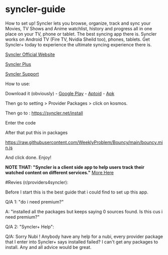 # syncler-guide
How to set up! Syncler lets you browse, organize, track and sync your Movies, TV Shows and Anime watchlist, history and progress all in one place on your TV, phone or tablet. The best syncing app there is. Syncler works on Android TV (Fire TV, Nvidia Sheild too), phones, tablets. Get Syncler+ today to experience the ultimate syncing experience there is.

[Syncler Official Website](https://syncler.net/)

[Syncler Plus](https://syncler.net/plus)

[Syncler Support](https://syncler.net/plus-support)

How to use:

Download it (obviously) -  [Google Play](https://play.google.com/store/apps/details?id=com.syncler) - [Aptoid](https://syncler.en.aptoide.com/app) - [Apk](https://syncler.net/d)

Then go to setting > Provider Packages > click on kosmos.

Then go to : https://syncler.net/install

Enter the code

After that put this in packages

https://raw.githubusercontent.com/WeeklyProblem/Bouncy/main/bouncy.min.js

And click done.
Enjoy!

**NOTE THAT: "Syncler is a client side app to help users track their watched content on different services."** [More Here](https://syncler.net/disclaimer)

#Revies (r/providers4syncler): 

Before I start this is the best guide that i could find to set up this app.

Q/A 1: "do i need premium?"

A: "installed all the packages but keeps saying 0 sources found. Is this cus i need premium?"

Q/A 2: "Syncler+ Help":

Q/A: Sorry Nubi ! Anybody have any help for a nubi, every provider package that I enter into Syncler+ says installed failed? I can't get any packages to install. Any and all advice would be great.

